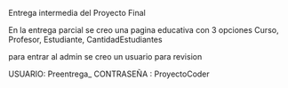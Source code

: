 Entrega intermedia del Proyecto Final

En la entrega parcial se creo una pagina educativa con 3 opciones Curso, Profesor, Estudiante, CantidadEstudiantes

para entrar al admin se creo un usuario para revision

USUARIO: Preentrega_ CONTRASEÑA : ProyectoCoder
